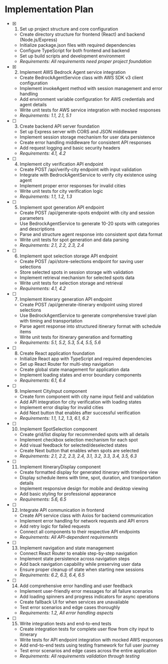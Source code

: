 # Implementation Plan

- [x] 1. Set up project structure and core configuration
  - Create directory structure for frontend (React) and backend (Node.js/Express)
  - Initialize package.json files with required dependencies
  - Configure TypeScript for both frontend and backend
  - Set up build scripts and development environment
  - _Requirements: All requirements need proper project foundation_

- [x] 2. Implement AWS Bedrock Agent service integration
  - Create BedrockAgentService class with AWS SDK v3 client configuration
  - Implement invokeAgent method with session management and error handling
  - Add environment variable configuration for AWS credentials and agent details
  - Write unit tests for AWS service integration with mocked responses
  - _Requirements: 1.1, 2.1, 5.1_

- [ ] 3. Create backend API server foundation
  - Set up Express server with CORS and JSON middleware
  - Implement session storage mechanism for user data persistence
  - Create error handling middleware for consistent API responses
  - Add request logging and basic security headers
  - _Requirements: 4.1, 4.2_

- [ ] 4. Implement city verification API endpoint
  - Create POST /api/verify-city endpoint with input validation
  - Integrate with BedrockAgentService to verify city existence using agent
  - Implement proper error responses for invalid cities
  - Write unit tests for city verification logic
  - _Requirements: 1.1, 1.2, 1.3_

- [ ] 5. Implement spot generation API endpoint
  - Create POST /api/generate-spots endpoint with city and session parameters
  - Use BedrockAgentService to generate 10-20 spots with categories and descriptions
  - Parse and structure agent response into consistent spot data format
  - Write unit tests for spot generation and data parsing
  - _Requirements: 2.1, 2.2, 2.3, 2.4_

- [ ] 6. Implement spot selection storage API endpoint
  - Create POST /api/store-selections endpoint for saving user selections
  - Store selected spots in session storage with validation
  - Implement retrieval mechanism for selected spots data
  - Write unit tests for selection storage and retrieval
  - _Requirements: 4.1, 4.2_

- [ ] 7. Implement itinerary generation API endpoint
  - Create POST /api/generate-itinerary endpoint using stored selections
  - Use BedrockAgentService to generate comprehensive travel plan with timing and transportation
  - Parse agent response into structured itinerary format with schedule items
  - Write unit tests for itinerary generation and formatting
  - _Requirements: 5.1, 5.2, 5.3, 5.4, 5.5, 5.6_

- [ ] 8. Create React application foundation
  - Initialize React app with TypeScript and required dependencies
  - Set up React Router for multi-step navigation
  - Create global state management for application data
  - Implement loading states and error boundary components
  - _Requirements: 6.1, 6.4_

- [ ] 9. Implement CityInput component
  - Create form component with city name input field and validation
  - Add API integration for city verification with loading states
  - Implement error display for invalid cities
  - Add Next button that enables after successful verification
  - _Requirements: 1.1, 1.2, 1.3, 6.1, 6.2_

- [ ] 10. Implement SpotSelection component
  - Create grid/list display for recommended spots with all details
  - Implement checkbox selection mechanism for each spot
  - Add visual feedback for selected/deselected states
  - Create Next button that enables when spots are selected
  - _Requirements: 2.1, 2.2, 2.3, 2.4, 3.1, 3.2, 3.3, 3.4, 3.5, 6.3_

- [ ] 11. Implement ItineraryDisplay component
  - Create formatted display for generated itinerary with timeline view
  - Display schedule items with time, spot, duration, and transportation details
  - Implement responsive design for mobile and desktop viewing
  - Add basic styling for professional appearance
  - _Requirements: 5.6, 6.5_

- [ ] 12. Integrate API communication in frontend
  - Create API service class with Axios for backend communication
  - Implement error handling for network requests and API errors
  - Add retry logic for failed requests
  - Connect all components to their respective API endpoints
  - _Requirements: All API-dependent requirements_

- [ ] 13. Implement navigation and state management
  - Connect React Router to enable step-by-step navigation
  - Implement state persistence across navigation steps
  - Add back navigation capability while preserving user data
  - Ensure proper cleanup of state when starting new sessions
  - _Requirements: 6.2, 6.3, 6.4, 6.5_

- [ ] 14. Add comprehensive error handling and user feedback
  - Implement user-friendly error messages for all failure scenarios
  - Add loading spinners and progress indicators for async operations
  - Create fallback UI for when services are unavailable
  - Test error scenarios and edge cases thoroughly
  - _Requirements: 1.2, All error handling aspects_

- [ ] 15. Write integration tests and end-to-end tests
  - Create integration tests for complete user flow from city input to itinerary
  - Write tests for API endpoint integration with mocked AWS responses
  - Add end-to-end tests using testing framework for full user journey
  - Test error scenarios and edge cases across the entire application
  - _Requirements: All requirements validation through testing_